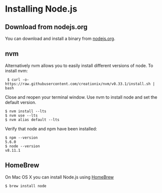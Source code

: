 # Installing Node.js
## Download from nodejs.org

You can download and install a binary from [nodejs.org](https://nodejs.org).

## nvm

Alternatively nvm allows you to easily install different versions of node. To install nvm:

```
 $ curl -o- https://raw.githubusercontent.com/creationix/nvm/v0.33.1/install.sh | bash
```

Close and reopen your terminal window. Use nvm to install node and set the default version.

```
$ nvm install --lts
$ nvm use --lts
$ nvm alias default --lts
```

Verify that node and npm have been installed:
```
$ npm --version
5.6.0
$ node --version
v8.11.1
```

## HomeBrew
On Mac OS X you can install Node.js using [HomeBrew](https://brew.sh/)

```
$ brew install node
```